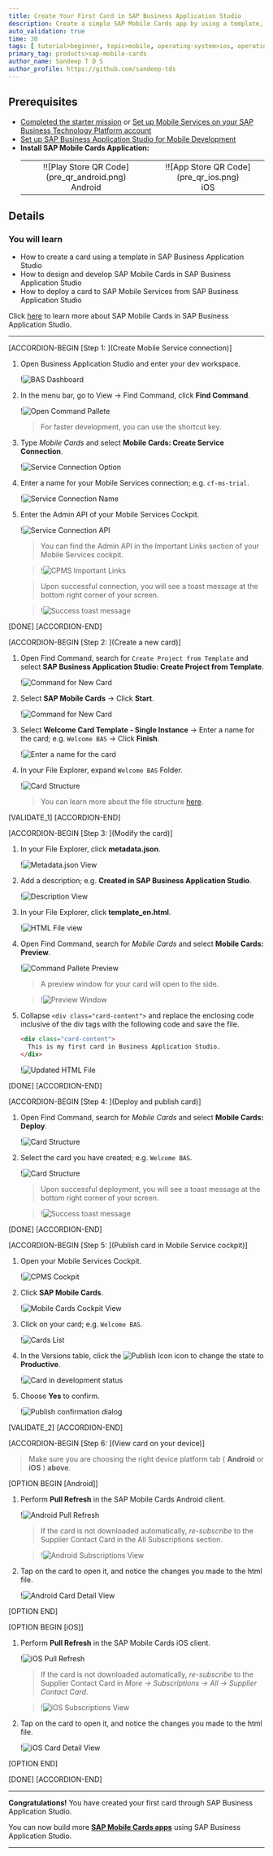 ```yaml
---
title: Create Your First Card in SAP Business Application Studio
description: Create a simple SAP Mobile Cards app by using a template, then make simple HTML modifications, and deploy the app and use it on your device.
auto_validation: true
time: 30
tags: [ tutorial>beginner, topic>mobile, operating-system>ios, operating-system>android, products>sap-business-technology-platform, products>sap-mobile-cards, products>sap-mobile-services, products>sap-business-application-studio ]
primary_tag: products>sap-mobile-cards
author_name: Sandeep T D S
author_profile: https://github.com/sandeep-tds
---
```


## Prerequisites
 - [Completed the starter mission](mission.mobile-cards-get-started) or [Set up Mobile Services on your SAP Business Technology Platform account](cp-mobile-cards-setup)
 - [Set up SAP Business Application Studio for Mobile Development](cp-mobile-bas-setup)
 - **Install SAP Mobile Cards Application:**
    <table><tr><td align="center">!![Play Store QR Code](pre_qr_android.png)<br>Android</td><td align="center">!![App Store QR Code](pre_qr_ios.png)<br>iOS</td></tr></table>

## Details
### You will learn
  - How to create a card using a template in SAP Business Application Studio
  - How to design and develop SAP Mobile Cards in SAP Business Application Studio
  - How to deploy a card to SAP Mobile Services from SAP Business Application Studio

Click [here](https://help.sap.com/doc/f53c64b93e5140918d676b927a3cd65b/Cloud/en-US/docs-en/guides/getting-started/mck/mck-development-bas.html) to learn more about SAP Mobile Cards in SAP Business Application Studio.

---

[ACCORDION-BEGIN [Step 1: ](Create Mobile Service connection)]

1. Open Business Application Studio and enter your dev workspace.

    !![BAS Dashboard](img_1_1.png)

2. In the menu bar, go to View &rarr; Find Command, click **Find Command**.

    !![Open Command Pallete](img_1_2.png)

    > For faster development, you can use the shortcut key.

3. Type *Mobile Cards* and select **Mobile Cards: Create Service Connection**.

    !![Service Connection Option](img_1_3.png)

4. Enter a name for your Mobile Services connection; e.g. `cf-ms-trial`.

    !![Service Connection Name](img_1_4.png)

5. Enter the Admin API of your Mobile Services Cockpit.

    !![Service Connection API](img_1_5.png)

    > You can find the Admin API in the Important Links section of your Mobile Services cockpit.

    > !![CPMS Important Links](img_1_5_note_1.png)

    > Upon successful connection, you will see a toast message at the bottom right corner of your screen.

    > !![Success toast message](img_1_5_note_2.png)

[DONE]
[ACCORDION-END]

[ACCORDION-BEGIN [Step 2: ](Create a new card)]

1. Open Find Command, search for `Create Project from Template` and select **SAP Business Application Studio: Create Project from Template**.

    !![Command for New Card](img_2_1.png)

2. Select **SAP Mobile Cards** &rarr; Click **Start**.

    !![Command for New Card](img_2_2.png)

2. Select **Welcome Card Template - Single Instance** &rarr; Enter a name for the card; e.g. `Welcome BAS` &rarr; Click **Finish**.

    !![Enter a name for the card](img_2_3.png)

4. In your File Explorer, expand `Welcome BAS` Folder.

    !![Card Structure](img_2_4.png)

    > You can learn more about the file structure [here](https://help.sap.com/doc/f53c64b93e5140918d676b927a3cd65b/Cloud/en-US/docs-en/guides/getting-started/mck/mck-development-features.html).

[VALIDATE_1]
[ACCORDION-END]

[ACCORDION-BEGIN [Step 3: ](Modify the card)]

1. In your File Explorer, click **metadata.json**.

    !![Metadata.json View](img_3_1.png)

2. Add a description; e.g. **Created in SAP Business Application Studio**.

    !![Description View](img_3_2.png)

3. In your File Explorer, click **template_en.html**.

    !![HTML File view](img_3_3.png)

4. Open Find Command, search for *Mobile Cards* and select **Mobile Cards: Preview**.

    !![Command Pallete Preview](img_3_4.png)

    > A preview window for your card will open to the side.

    > !![Preview Window](img_3_4_note.png)

5. Collapse `<div class="card-content">` and replace the enclosing code inclusive of the div tags with the following code and save the file.

    ```HTML
    <div class="card-content">
      This is my first card in Business Application Studio.
    </div>
    ```

    !![Updated HTML File](img_3_5.png)

[DONE]
[ACCORDION-END]

[ACCORDION-BEGIN [Step 4: ](Deploy and publish card)]

1. Open Find Command, search for *Mobile Cards* and select **Mobile Cards: Deploy**.

    !![Card Structure](img_4_1.png)

2. Select the card you have created; e.g. `Welcome BAS`.

    !![Card Structure](img_4_2.png)

    > Upon successful deployment, you will see a toast message at the bottom right corner of your screen.

    > !![Success toast message](img_4_2_note.png)

[DONE]
[ACCORDION-END]

[ACCORDION-BEGIN [Step 5: ](Publish card in Mobile Service cockpit)]

1. Open your Mobile Services Cockpit.

    !![CPMS Cockpit](img_5_1.png)

2. Click **SAP Mobile Cards**.

    !![Mobile Cards Cockpit View](img_5_2.png)

3. Click on your card; e.g. `Welcome BAS`.

    !![Cards List](img_5_3.png)

4. In the Versions table, click the ![Publish Icon](ico_check.png) icon to change the state to **Productive**.

    !![Card in development status](img_5_4.png)

5. Choose **Yes** to confirm.

    !![Publish confirmation dialog](img_5_5.png)

[VALIDATE_2]
[ACCORDION-END]

[ACCORDION-BEGIN [Step 6: ](View card on your device)]

>Make sure you are choosing the right device platform tab ( **Android** or **iOS** ) **above**.

[OPTION BEGIN [Android]]

1. Perform **Pull Refresh** in the SAP Mobile Cards Android client.

    !![Android Pull Refresh](img_6_and_1.png)

    > If the card is not downloaded automatically, *re-subscribe* to the Supplier Contact Card in the All Subscriptions section.

    > !![Android Subscriptions View](img_6_and_1_note.png)

2. Tap on the card to open it, and notice the changes you made to the html file.

    !![Android Card Detail View](img_6_and_2.png)

[OPTION END]

[OPTION BEGIN [iOS]]

1. Perform **Pull Refresh** in the SAP Mobile Cards iOS client.

    !![iOS Pull Refresh](img_6_ios_1.png)

    > If the card is not downloaded automatically, *re-subscribe* to the Supplier Contact Card in *More &rarr; Subscriptions &rarr; All &rarr; Supplier Contact Card*.

    > !![iOS Subscriptions View](img_6_ios_1_note.png)

2. Tap on the card to open it, and notice the changes you made to the html file.

    !![iOS Card Detail View](img_6_ios_2.png)

[OPTION END]

[DONE]
[ACCORDION-END]

---

**Congratulations!** You have created your first card through SAP Business Application Studio.

You can now build more [**SAP Mobile Cards apps**](https://developers.sap.com/tutorial-navigator.html?tag=products:content-and-collaboration/sap-mobile-cards) using SAP Business Application Studio.

---
